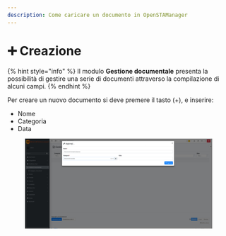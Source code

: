 ```yaml
---
description: Come caricare un documento in OpenSTAManager
---
```


# ➕ Creazione

{% hint style="info" %}
Il modulo **Gestione documentale** presenta la possibilità di gestire una serie di documenti attraverso la compilazione di alcuni campi.
{% endhint %}

Per creare un nuovo documento si deve premere il tasto (+), e inserire:

* Nome
* Categoria
* Data

<figure><img src="../../../.gitbook/assets/immagine (14) (1).png" alt=""><figcaption></figcaption></figure>
